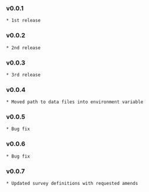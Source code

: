 ### v0.0.1
    * 1st release

### v0.0.2
    * 2nd release

### v0.0.3
    * 3rd release

### v0.0.4
    * Moved path to data files into environment variable

### v0.0.5
    * Bug fix

### v0.0.6
    * Bug fix

### v0.0.7
    * Updated survey definitions with requested amends

